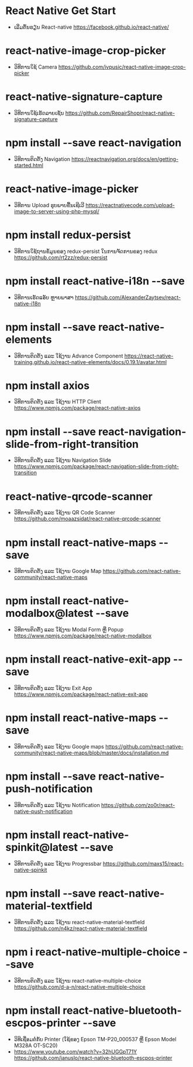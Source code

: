 # React Native Get Start
* ເລີ່ມຕົ້ນຮຽນ React-native
https://facebook.github.io/react-native/

# react-native-image-crop-picker
* ວິທີການໃຊ້ Camera
https://github.com/ivpusic/react-native-image-crop-picker

# react-native-signature-capture
* ວິທີການໃຊ້ເຮັດລາຍເຊັນ
https://github.com/RepairShopr/react-native-signature-capture

# npm install --save react-navigation
* ວິທີການຕິດຕັ້ງ Navigation
https://reactnavigation.org/docs/en/getting-started.html

# react-native-image-picker
* ວິທີການ Upload ຮູບພາບຂື້ນເຊີເວີ
https://reactnativecode.com/upload-image-to-server-using-php-mysql/

# npm install redux-persist
* ວິທີການໃຊ້ຖານຂໍ້ມູນຂອງ redux-persist ໃນການຈັດການຂອງ redux
https://github.com/rt2zz/redux-persist

# npm install react-native-i18n --save
* ວິທີການເຮັດແອັບ ຫຼາຍພາສາ
https://github.com/AlexanderZaytsev/react-native-i18n

# npm install --save react-native-elements
* ວິທີການຕິດຕັ້ງ ແລະ ໃຊ້ງານ Advance Component
https://react-native-training.github.io/react-native-elements/docs/0.19.1/avatar.html

# npm install axios
* ວິທີການຕິດຕັ້ງ ແລະ ໃຊ້ງານ HTTP Client
https://www.npmjs.com/package/react-native-axios

# npm install --save react-navigation-slide-from-right-transition
* ວິທີການຕິດຕັ້ງ ແລະ ໃຊ້ງານ Navigation Slide
https://www.npmjs.com/package/react-navigation-slide-from-right-transition

# react-native-qrcode-scanner
* ວິທີການຕິດຕັ້ງ ແລະ ໃຊ້ງານ QR Code Scanner
https://github.com/moaazsidat/react-native-qrcode-scanner

# npm install react-native-maps --save
* ວິທີການຕິດຕັ້ງ ແລະ ໃຊ້ງານ Google Map
https://github.com/react-native-community/react-native-maps

# npm install react-native-modalbox@latest --save
* ວິທີການຕິດຕັ້ງ ແລະ ໃຊ້ງານ Modal Form ຫຼື Popup
https://www.npmjs.com/package/react-native-modalbox

# npm install react-native-exit-app --save
* ວິທີການຕິດຕັ້ງ ແລະ ໃຊ້ງານ Exit App
https://www.npmjs.com/package/react-native-exit-app

# npm install react-native-maps --save
* ວິທີການຕິດຕັ້ງ ແລະ ໃຊ້ງານ Google maps
https://github.com/react-native-community/react-native-maps/blob/master/docs/installation.md

# npm install --save react-native-push-notification
* ວິທີການຕິດຕັ້ງ ແລະ ໃຊ້ງານ Notification
https://github.com/zo0r/react-native-push-notification

# npm install react-native-spinkit@latest --save
* ວິທີການຕິດຕັ້ງ ແລະ ໃຊ້ງານ Progressbar
https://github.com/maxs15/react-native-spinkit

# npm install --save react-native-material-textfield
* ວິທີການຕິດຕັ້ງ ແລະ ໃຊ້ງານ react-native-material-textfield
https://github.com/n4kz/react-native-material-textfield


# npm i react-native-multiple-choice --save
* ວິທີການຕິດຕັ້ງ ແລະ ໃຊ້ງານ react-native-multiple-choice
https://github.com/d-a-n/react-native-multiple-choice



# npm install react-native-bluetooth-escpos-printer --save
* ວິທີເຊື່ອມຕໍ່ກັບ Printer (ໃຊ້ຂອງ Epson TM-P20_000537 ຫຼື Epson Model M328A OT-SC20) 
* https://www.youtube.com/watch?v=32hUGGpT71Y
https://github.com/januslo/react-native-bluetooth-escpos-printer



